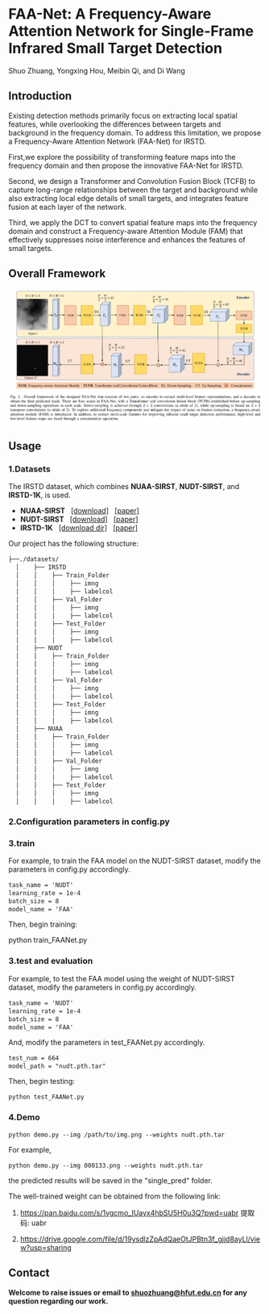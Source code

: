 # FAA-Net: A Frequency-Aware Attention Network for Single-Frame Infrared Small Target Detection
Shuo Zhuang, Yongxing Hou, Meibin Qi, and Di Wang
## Introduction
Existing detection methods primarily focus on extracting local spatial features, while overlooking the differences between targets and background in the frequency domain. To address this limitation, we propose a Frequency-Aware Attention Network (FAA-Net) for IRSTD.

First,we explore the possibility of transforming feature maps into the frequency domain and then propose 
the innovative FAA-Net for IRSTD. 

Second, we design a Transformer and Convolution Fusion 
Block (TCFB) to capture long-range relationships between the target and background while also 
extracting local edge details of small targets, and integrates feature fusion at each layer of the 
network. 

Third, we apply the DCT to convert spatial feature maps into the frequency domain and 
construct a Frequency-aware Attention Module (FAM) that effectively suppresses noise interference 
and enhances the features of small targets.

## Overall Framework
![image](https://github.com/Dr-Zhuang/FAA-Net-IRSTD/blob/main/framework.png)

## Usage

### 1.Datasets

The IRSTD dataset, which combines **NUAA-SIRST**, **NUDT-SIRST**, and **IRSTD-1K**, is used.
* **NUAA-SIRST** &nbsp; [[download]](https://github.com/YimianDai/sirst) &nbsp; [[paper]](https://arxiv.org/pdf/2009.14530.pdf)
* **NUDT-SIRST** &nbsp; [[download]](https://github.com/YeRen123455/Infrared-Small-Target-Detection) &nbsp; [[paper]](https://ieeexplore.ieee.org/abstract/document/9864119)
* **IRSTD-1K** &nbsp; [[download dir]](https://github.com/RuiZhang97/ISNet) &nbsp; [[paper]](https://ieeexplore.ieee.org/document/9880295)
  
Our project has the following structure:
```
├──./datasets/
  │    ├── IRSTD
  │    │    ├── Train_Folder
  │    │    │    ├── imng
  │    │    │    ├── labelcol
  │    │    ├── Val_Folder
  │    │    │    ├── imng
  │    │    │    ├── labelcol
  │    │    ├── Test_Folder
  │    │    │    ├── imng
  │    │    │    ├── labelcol
  │    ├── NUDT
  │    │    ├── Train_Folder
  │    │    │    ├── imng
  │    │    │    ├── labelcol
  │    │    ├── Val_Folder
  │    │    │    ├── imng
  │    │    │    ├── labelcol
  │    │    ├── Test_Folder
  │    │    │    ├── imng
  │    │    │    ├── labelcol
  │    ├── NUAA
  │    │    ├── Train_Folder
  │    │    │    ├── imng
  │    │    │    ├── labelcol
  │    │    ├── Val_Folder
  │    │    │    ├── imng
  │    │    │    ├── labelcol
  │    │    ├── Test_Folder
  │    │    │    ├── imng
  │    │    │    ├── labelcol
 ```

### 2.Configuration parameters in config.py

### 3.train
For example, to train the FAA model on the NUDT-SIRST dataset, modify the parameters in config.py accordingly.
```
task_name = 'NUDT'
learning_rate = 1e-4
batch_size = 8
model_name = 'FAA'
```
Then, begin training: 

python train_FAANet.py

### 3.test and evaluation
For example, to test the FAA model using the weight of NUDT-SIRST dataset, modify the parameters in config.py accordingly.
```
task_name = 'NUDT'
learning_rate = 1e-4
batch_size = 8
model_name = 'FAA'
```
And, modify the parameters in test_FAANet.py accordingly.
```
test_num = 664
model_path = "nudt.pth.tar"
```
Then, begin testing: 
```
python test_FAANet.py
```
### 4.Demo
```
python demo.py --img /path/to/img.png --weights nudt.pth.tar
```
For example,
```
python demo.py --img 000133.png --weights nudt.pth.tar
```
the predicted results will be saved in the "single_pred" folder.

The well-trained weight can be obtained from the following link:
1) https://pan.baidu.com/s/1vgcmo_IUayx4hbSU5H0u3Q?pwd=uabr 提取码: uabr

2) https://drive.google.com/file/d/19ysdlzZpAdQaeOtJPBtn3f_gjjd8ayLl/view?usp=sharing

## Contact
**Welcome to raise issues or email to [shuozhuang@hfut.edu.cn](shuozhuang@hfut.edu.cn) for any question regarding our work.**
